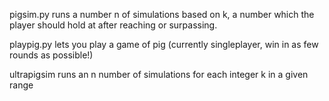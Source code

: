 pigsim.py runs a number n of simulations based on k, a number which the player should hold at after reaching or surpassing.

playpig.py lets you play a game of pig (currently singleplayer, win in as few rounds as possible!)

ultrapigsim runs an n number of simulations for each integer k in a given range